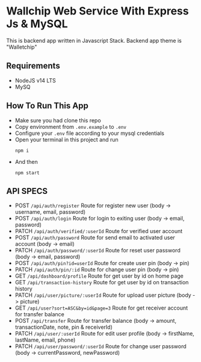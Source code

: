 # Wallchip Web Service With Express Js & MySQL
This is backend app written in Javascript Stack. Backend app theme is "Walletchip"

## Requirements
- NodeJS v14 LTS
- MySQ

## How To Run This App

- Make sure you had clone this repo
- Copy environment from `.env.example` to `.env`
- Configure your `.env` file according to your mysql credentials
- Open your terminal in this project and run 
  ```
  npm i
  ```
- And then
  ```
  npm start
  ```

## API SPECS
- POST `/api/auth/register` Route for register new user (body -> username, email, password)
- POST `/api/auth/login` Route for login to exiting user (body -> email, password)
- PATCH `/api/auth/verified/:userId` Route for verified user account
- POST `/api/auth/password` Route for send email to activated user account (body -> email)
- PATCH `/api/auth/password/:userId` Route for reset user password (body -> email, password)
- POST `/api/auth/pin?id=userId` Route for create user pin (body -> pin)
- PATCH `/api/auth/pin/:id` Route for change user pin (body -> pin)
- GET `/api/dashboard/profile` Route for get user by id on home page
- GET `/api/transaction-history` Route for get user by id on transaction history
- PATCH `/api/user/picture/:userId` Route for upload user picture (body -> picture)
- GET `/api/user?sort=ASC&by=id&page=3` Route for get receiver account for transfer balance
- POST `/api/transfer` Route for transfer balance (body -> amount, transactionDate, note, pin & receiverId)
- PATCH `/api/user/:userId` Route for edit user profile (body -> firstName, lastName, email, phone)
- PATCH `/api/user/password/:userId` Route for change user password (body -> currentPassword, newPassword)